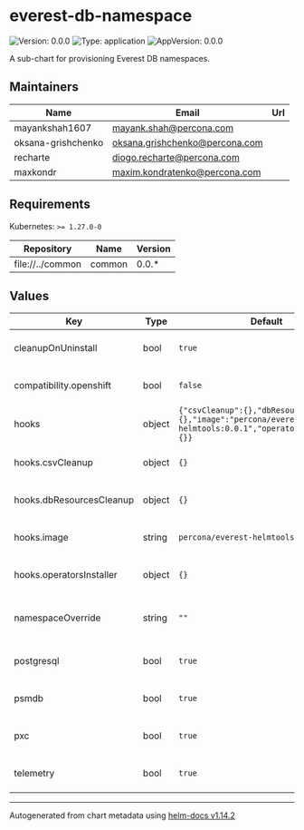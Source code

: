 # everest-db-namespace

![Version: 0.0.0](https://img.shields.io/badge/Version-0.0.0-informational?style=flat-square) ![Type: application](https://img.shields.io/badge/Type-application-informational?style=flat-square) ![AppVersion: 0.0.0](https://img.shields.io/badge/AppVersion-0.0.0-informational?style=flat-square)

A sub-chart for provisioning Everest DB namespaces.

## Maintainers

| Name | Email | Url |
| ---- | ------ | --- |
| mayankshah1607 | <mayank.shah@percona.com> |  |
| oksana-grishchenko | <oksana.grishchenko@percona.com> |  |
| recharte | <diogo.recharte@percona.com> |  |
| maxkondr | <maxim.kondratenko@percona.com> |  |

## Requirements

Kubernetes: `>= 1.27.0-0`

| Repository | Name | Version |
|------------|------|---------|
| file://../common | common | 0.0.* |

## Values

| Key | Type | Default | Description |
|-----|------|---------|-------------|
| cleanupOnUninstall | bool | `true` | If set, cleans up the DB resources on uninstall. |
| compatibility.openshift | bool | `false` | If set, enable OpenShift compatibility. |
| hooks | object | `{"csvCleanup":{},"dbResourcesCleanup":{},"image":"percona/everest-helmtools:0.0.1","operatorsInstaller":{}}` | Configuration for Helm chart hooks. |
| hooks.csvCleanup | object | `{}` | Configuration for the ClusterServiceVersion cleanup hook. |
| hooks.dbResourcesCleanup | object | `{}` | Configuration for the DB resources cleanup hook. |
| hooks.image | string | `percona/everest-helmtools:0.0.1` | Default image to use for the Helm chart hooks job. |
| hooks.operatorsInstaller | object | `{}` | Configuration for the operators installer hook. |
| namespaceOverride | string | `""` | Namespace override. Defaults to the value of .Release.Namespace. |
| postgresql | bool | `true` | If set, installs the Percona Postgresql Server operator. |
| psmdb | bool | `true` | If set, installs the Percona Server MongoDB operator. |
| pxc | bool | `true` | If set, installs the Percona XtraDB Cluster operator. |
| telemetry | bool | `true` | If set, enabled sending telemetry information. |

----------------------------------------------
Autogenerated from chart metadata using [helm-docs v1.14.2](https://github.com/norwoodj/helm-docs/releases/v1.14.2)
